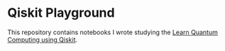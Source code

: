 # Qiskit Playground

This repository contains notebooks I wrote studying the [Learn Quantum Computing using Qiskit][1].

[1]: https://qiskit.org/textbook
